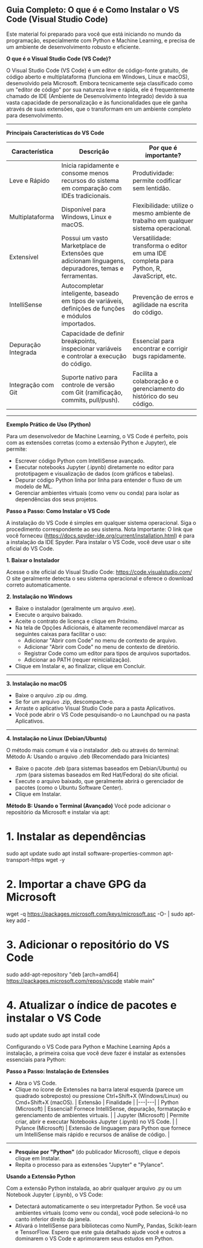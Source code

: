 ## Guia Completo: O que é e Como Instalar o VS Code (Visual Studio Code)

Este material foi preparado para você que está iniciando no mundo da programação, especialmente com Python e Machine Learning, e precisa de um ambiente de desenvolvimento robusto e eficiente.

 **O que é o Visual Studio Code (VS Code)?**

O Visual Studio Code (VS Code) é um editor de código-fonte gratuito, de código aberto e multiplataforma (funciona em Windows, Linux e macOS), desenvolvido pela Microsoft.
Embora tecnicamente seja classificado como um "editor de código" por sua natureza leve e rápida, ele é frequentemente chamado de IDE (Ambiente de Desenvolvimento Integrado) devido à sua vasta capacidade de personalização e às funcionalidades que ele ganha através de suas extensões, que o transformam em um ambiente completo para desenvolvimento.

---


 **Principais Características do VS Code**
 
| Característica | Descrição | Por que é importante? |
|---|---|---|
| Leve e Rápido | Inicia rapidamente e consome menos recursos do sistema em comparação com IDEs tradicionais. | Produtividade: permite codificar sem lentidão. |
| Multiplataforma | Disponível para Windows, Linux e macOS. | Flexibilidade: utilize o mesmo ambiente de trabalho em qualquer sistema operacional. |
| Extensível | Possui um vasto Marketplace de Extensões que adicionam linguagens, depuradores, temas e ferramentas. | Versatilidade: transforma o editor em uma IDE completa para Python, R, JavaScript, etc. |
| IntelliSense | Autocompletar inteligente, baseado em tipos de variáveis, definições de funções e módulos importados. | Prevenção de erros e agilidade na escrita do código. |
| Depuração Integrada | Capacidade de definir breakpoints, inspecionar variáveis e controlar a execução do código. | Essencial para encontrar e corrigir bugs rapidamente. |
| Integração com Git | Suporte nativo para controle de versão com Git (ramificação, commits, pull/push). | Facilita a colaboração e o gerenciamento do histórico do seu código. |

---

 **Exemplo Prático de Uso (Python)**

Para um desenvolvedor de Machine Learning, o VS Code é perfeito, pois com as extensões corretas (como a extensão Python e Jupyter), ele permite:
 * Escrever código Python com IntelliSense avançado.
 * Executar notebooks Jupyter (.ipynb) diretamente no editor para prototipagem e visualização de dados (com gráficos e tabelas).
 * Depurar código Python linha por linha para entender o fluxo de um modelo de ML.
 * Gerenciar ambientes virtuais (como venv ou conda) para isolar as dependências dos seus projetos.


 **Passo a Passo: Como Instalar o VS Code**

A instalação do VS Code é simples em qualquer sistema operacional. Siga o procedimento correspondente ao seu sistema.
Nota Importante: O link que você forneceu (https://docs.spyder-ide.org/current/installation.html) é para a instalação da IDE Spyder. Para instalar o VS Code, você deve usar o site oficial do VS Code.

**1. Baixar o Instalador**

Acesse o site oficial do Visual Studio Code: https://code.visualstudio.com/
O site geralmente detecta o seu sistema operacional e oferece o download correto automaticamente.

 **2. Instalação no Windows**
 
 * Baixe o instalador (geralmente um arquivo .exe).
 * Execute o arquivo baixado.
 * Aceite o contrato de licença e clique em Próximo.
 * Na tela de Opções Adicionais, é altamente recomendável marcar as seguintes caixas para facilitar o uso:
   * Adicionar "Abrir com Code" no menu de contexto de arquivo.
   * Adicionar "Abrir com Code" no menu de contexto de diretório.
   * Registrar Code como um editor para tipos de arquivos suportados.
   * Adicionar ao PATH (requer reinicialização).
 * Clique em Instalar e, ao finalizar, clique em Concluir.

---

**3. Instalação no macOS**

 * Baixe o arquivo .zip ou .dmg.
 * Se for um arquivo .zip, descompacte-o.
 * Arraste o aplicativo Visual Studio Code para a pasta Aplicativos.
 * Você pode abrir o VS Code pesquisando-o no Launchpad ou na pasta Aplicativos.

---

**4. Instalação no Linux (Debian/Ubuntu)**

O método mais comum é via o instalador .deb ou através do terminal:
Método A: Usando o arquivo .deb (Recomendado para Iniciantes)
 * Baixe o pacote .deb (para sistemas baseados em Debian/Ubuntu) ou .rpm (para sistemas baseados em Red Hat/Fedora) do site oficial.
 * Execute o arquivo baixado, que geralmente abrirá o gerenciador de pacotes (como o Ubuntu Software Center).
 * Clique em Instalar.

**Método B: Usando o Terminal (Avançado)**
Você pode adicionar o repositório da Microsoft e instalar via apt:
# 1. Instalar as dependências
sudo apt update
sudo apt install software-properties-common apt-transport-https wget -y

# 2. Importar a chave GPG da Microsoft
wget -q https://packages.microsoft.com/keys/microsoft.asc -O- | sudo apt-key add -

# 3. Adicionar o repositório do VS Code
sudo add-apt-repository "deb [arch=amd64] https://packages.microsoft.com/repos/vscode stable main"

# 4. Atualizar o índice de pacotes e instalar o VS Code
sudo apt update
sudo apt install code

 Configurando o VS Code para Python e Machine Learning
Após a instalação, a primeira coisa que você deve fazer é instalar as extensões essenciais para Python:

**Passo a Passo: Instalação de Extensões**

 * Abra o VS Code.
 * Clique no ícone de Extensões na barra lateral esquerda (parece um quadrado sobreposto) ou pressione Ctrl+Shift+X (Windows/Linux) ou Cmd+Shift+X (macOS).
| Extensão | Finalidade |
|---|---|
| Python (Microsoft) | Essencial! Fornece IntelliSense, depuração, formatação e gerenciamento de ambientes virtuais. |
| Jupyter (Microsoft) | Permite criar, abrir e executar Notebooks Jupyter (.ipynb) no VS Code. |
| Pylance (Microsoft) | Extensão de linguagem para Python que fornece um IntelliSense mais rápido e recursos de análise de código. |
 
 ---
 
 * **Pesquise por "Python"** (do publicador Microsoft), clique e depois clique em Instalar.
 * Repita o processo para as extensões "Jupyter" e "Pylance".

**Usando a Extensão Python**

Com a extensão Python instalada, ao abrir qualquer arquivo .py ou um Notebook Jupyter (.ipynb), o VS Code:
 * Detectará automaticamente o seu interpretador Python. Se você usa ambientes virtuais (como venv ou conda), você pode selecioná-lo no canto inferior direito da janela.
 * Ativará o IntelliSense para bibliotecas como NumPy, Pandas, Scikit-learn e TensorFlow.
Espero que este guia detalhado ajude você e outros a dominarem o VS Code e aprimorarem seus estudos em Python.






